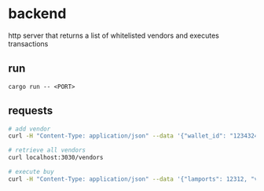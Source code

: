# backend 

http server that returns a list of whitelisted vendors and executes transactions 

## run

`cargo run -- <PORT>`

## requests

```sh
# add vendor 
curl -H "Content-Type: application/json" --data '{"wallet_id": "1234324","name": "toto"}' localhost:3030/vendors

# retrieve all vendors
curl localhost:3030/vendors

# execute buy
curl -H "Content-Type: application/json" --data '{"lamports": 12312, "vendor": "1234324", "buyer_pair": "123234243"}' localhost:3030/buy
```